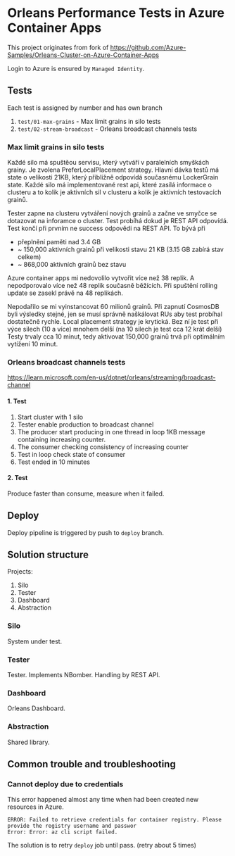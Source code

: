 # Orleans Performance Tests in Azure Container Apps

This project originates from fork of https://github.com/Azure-Samples/Orleans-Cluster-on-Azure-Container-Apps

Login to Azure is ensured by `Managed Identity`.


## Tests

Each test is assigned by number and has own branch

1. `test/01-max-grains` - Max limit grains in silo tests
2. `test/02-stream-broadcast` - Orleans broadcast channels tests

### Max limit grains in silo tests

Každé silo má spuštěou servisu, který vytváří v paralelních smyškách grainy.
Je zvolena PreferLocalPlacement strategy.
Hlavní dávka testů má state o velikosti 21KB, který přibližně odpovídá současnému LockerGrain state.
Každé silo má implementované rest api, které zasílá informace o clusteru a to kolik je aktivních sil v clusteru a kolik je aktivních testovacích grainů.

Tester zapne na clusteru vytváření nových grainů a začne ve smyčce se dotazovat na inforamce o cluster.
Test probíhá dokud je REST API odpovídá. Test končí při prvním ne success odpovědi na REST API.
To bývá při
- přeplnění paměti nad 3.4 GB
- ~ 150,000 aktivních grainů při velikosti stavu 21 KB (3.15 GB zabírá stav celkem)
- ~ 868,000 aktivních grainů bez stavu



Azure container apps mi nedovolilo vytvořit více než 38 replik. A nepodporovalo více než 48 replik současně běžících. Při spuštění rolling update se zasekl právě na 48 replikách.


Nepodařilo se mi vyinstancovat 60 milionů grainů.
Při zapnutí CosmosDB byli výsledky stejné, jen se musí správně naškálovat RUs aby test probíhal dostatečně rychle.
Local placement strategy je krytická. Bez ní je test při výce silech (10 a více) mnohem delší (na 10 silech je test cca 12 krát delší)
Testy trvaly cca 10 minut, tedy aktivovat 150,000 grainů trvá při optimálním vytížení 10 minut.


### Orleans broadcast channels tests

https://learn.microsoft.com/en-us/dotnet/orleans/streaming/broadcast-channel

#### 1. Test

1. Start cluster with 1 silo
2. Tester enable production to broadcast channel
3. The producer start producing in one thread in loop 1KB message containing increasing counter.
4. The consumer checking consistency of increasing counter
5. Test in loop check state of consumer
6. Test ended in 10 minutes

#### 2. Test

Produce faster than consume, measure when it failed.


## Deploy

Deploy pipeline is triggered by push to `deploy` branch.

## Solution structure

Projects:
1. Silo
2. Tester
3. Dashboard
4. Abstraction

### Silo

System under test.

### Tester

Tester.
Implements NBomber.
Handling by REST API.

### Dashboard

Orleans Dashboard.

### Abstraction

Shared library.

## Common trouble and troubleshooting

### Cannot deploy due to credentials

This error happened almost any time when had been created new resources in Azure.


    ERROR: Failed to retrieve credentials for container registry. Please provide the registry username and passwor
    Error: Error: az cli script failed.



The solution is to retry `deploy` job until pass. (retry about 5 times)